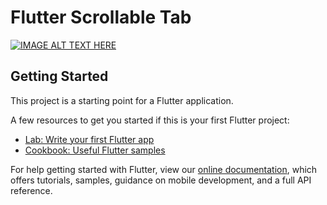 # Flutter Scrollable Tab

[![IMAGE ALT TEXT HERE](https://i.ytimg.com/vi/bBkkh632iYA/maxresdefault.jpg)](https://www.youtube.com/watch?v=bBkkh632iYA)

## Getting Started

This project is a starting point for a Flutter application.

A few resources to get you started if this is your first Flutter project:

- [Lab: Write your first Flutter app](https://flutter.dev/docs/get-started/codelab)
- [Cookbook: Useful Flutter samples](https://flutter.dev/docs/cookbook)

For help getting started with Flutter, view our
[online documentation](https://flutter.dev/docs), which offers tutorials,
samples, guidance on mobile development, and a full API reference.
